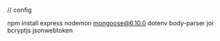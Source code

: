 // config

npm install express nodemon mongoose@6.10.0 dotenv body-parser joi bcryptjs jsonwebtoken
